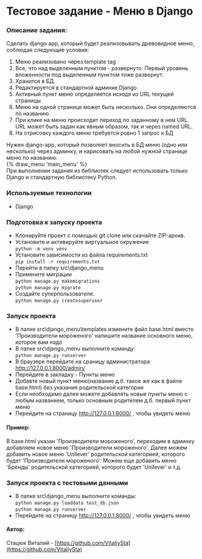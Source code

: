 # Тестовое задание - Меню в Django


### Описание задания:
Сделать django app, который будет реализовывать древовидное меню, соблюдая
следующие условия:
1) Меню реализовано через template tag
2) Все, что над выделенным пунктом - развернуто. Первый уровень вложенности под
выделенным пунктом тоже развернут.
3) Хранится в БД.
4) Редактируется в стандартной админке Django
5) Активный пункт меню определяется исходя из URL текущей страницы
6) Меню на одной странице может быть несколько. Они определяются по названию.
7) При клике на меню происходит переход по заданному в нем URL. URL может быть 
задан как явным образом, так и через named URL.
8) На отрисовку каждого меню требуется ровно 1 запрос к БД

Нужен django-app, который позволяет вносить в БД меню (одно или несколько) через
админку, и нарисовать на любой нужной странице меню по названию.   
{% draw_menu 'main_menu' %}   
При выполнении задания из библиотек следует использовать только Django и стандартную библиотеку Python.

### Используемые технологии
- Django

### Подготовка к запуску проекта
- Клонируйте проект с помощью git clone или скачайте ZIP-архив.
- Установите и активируйте виртуальное окружение  
``` python -m venv venv ```
- Установите зависимости из файла requirements.txt  
``` pip install -r requirements.txt ```
- Перейти в папку src\django_menu
- Примените миграции  
``` python manage.py makemigrations ```  
``` python manage.py migrate ```
- Создайте суперпользователя:   
``` python manage.py createsuperuser ```

### Запуск проекта
- В папке src\django_menu\templates измените файл base.html вместо 'Производители мороженого'
напишите название основного меню, которое вам надо
- В папке src\django_menu выполните команду:  
``` python manage.py runserver ```
- В браузере перейдите на сраницу администратора http://127.0.0.1:8000/admin/
- Перейдите в закладку - Пункты меню
- Добавте новый пункт меню(название д.б. такое же как в файле base.html)
без указания родительской категории
- Если необходимо далее можете добавлять новые пункты меню с любым названием,
только основным родителем д.б. первый пункт меню
- Перейдите на страницу http://127.0.0.1:8000/ , чтобы увидеть меню

#### Пример:
В base.html указан 'Производители мороженого', переходим в админку добавляем новое меню
'Производители мороженого'. Далее можем добавить новое меню 'Unilever' родительской категорией, которого
будет 'Производители мороженого'. Можем еще добавить меню 'Бренды' родительской категорией, которого
будет 'Unilever' и т.д.

### Запуск проекта с тестовыми данными
- В папке src\django_menu выполните команды:  
``` python manage.py loaddata test_db.json ```  
``` python manage.py runserver ```
- Перейдите на страницу http://127.0.0.1:8000/ , чтобы увидеть меню

#### Автор:
Стацюк Виталий - [https://github.com/VitaliySta](https://github.com/VitaliySta)
